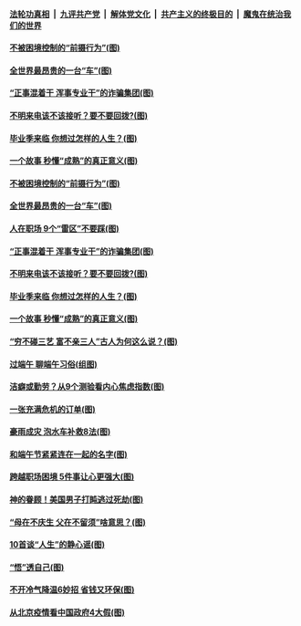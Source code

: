 ####  [法轮功真相](../../../../basic/blob/master/README.md?t=06271031) &nbsp;|&nbsp; [九评共产党](../../../../9ping.md/blob/master/README.md?t=06271031) &nbsp;|&nbsp; [解体党文化](../../../../jtdwh.md/blob/master/README.md?t=06271031)  &nbsp;|&nbsp; [共产主义的终极目的](../../../../gczydzjmd.md/blob/master/README.md?t=06271031) &nbsp;|&nbsp; [魔鬼在统治我们的世界](../../../../mgztzwmdsj.md/blob/master/README.md?t=06271031) 

#### [不被困境控制的“前摄行为”(图)](../pages/p8/937145.md?t=06271031) 

#### [全世界最昂贵的一台“车”(图)](../pages/p8/937477.md?t=06271031) 

#### [“正事混着干 浑事专业干”的诈骗集团(图)](../pages/p8/937732.md?t=06271031) 

#### [不明来电该不该接听？要不要回拨?(图)](../pages/p8/936929.md?t=06271031) 

#### [毕业季来临 你想过怎样的人生？(图)](../pages/p8/937661.md?t=06271031) 

#### [一个故事 秒懂“成熟”的真正意义(图)](../pages/p8/936405.md?t=06271031) 

#### [不被困境控制的“前摄行为”(图)](../pages/p8/937145.md?t=06271031) 

#### [全世界最昂贵的一台“车”(图)](../pages/p8/937477.md?t=06271031) 

#### [人在职场 9个“雷区”不要踩(图)](../pages/p8/937766.md?t=06271031) 

#### [“正事混着干 浑事专业干”的诈骗集团(图)](../pages/p8/937732.md?t=06271031) 

#### [不明来电该不该接听？要不要回拨?(图)](../pages/p8/936929.md?t=06271031) 

#### [毕业季来临 你想过怎样的人生？(图)](../pages/p8/937661.md?t=06271031) 

#### [一个故事 秒懂“成熟”的真正意义(图)](../pages/p8/936405.md?t=06271031) 

#### [“穷不碰三艺 富不亲三人”古人为何这么说？(图)](../pages/p8/937602.md?t=06271031) 

#### [过端午 聊端午习俗(组图)](../pages/p8/937246.md?t=06271031) 

#### [洁癖或勤劳？从9个测验看内心焦虑指数(图)](../pages/p8/937558.md?t=06271031) 

#### [一张充满危机的订单(图)](../pages/p8/936981.md?t=06271031) 

#### [豪雨成灾 泡水车补救8法(图)](../pages/p8/937526.md?t=06271031) 

#### [和端午节紧紧连在一起的名字(图)](../pages/p8/937448.md?t=06271031) 

#### [跨越职场困境 5件事让心更强大(图)](../pages/p8/937375.md?t=06271031) 

#### [神的眷顾！美国男子打盹逃过死劫(图)](../pages/p8/936985.md?t=06271031) 

#### [“母在不庆生 父在不留须”啥意思？(图)](../pages/p8/937234.md?t=06271031) 

#### [10首谈“人生”的静心谣(图)](../pages/p8/936965.md?t=06271031) 

#### [“悟”透自己(图)](../pages/p8/936972.md?t=06271031) 

#### [不开冷气降温6妙招 省钱又环保(图)](../pages/p8/937329.md?t=06271031) 

#### [从北京疫情看中国政府4大假(图)](../pages/p8/937196.md?t=06271031) 

